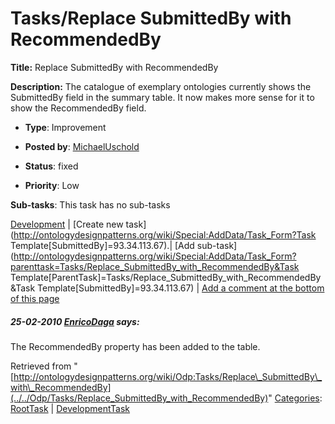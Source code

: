 #  Tasks/Replace SubmittedBy with RecommendedBy


__Title:__ Replace SubmittedBy with RecommendedBy


__Description:__ The catalogue of exemplary ontologies currently shows the SubmittedBy field in the summary table. It now makes more sense for it to show the RecommendedBy field. 


  





* __Type__: Improvement
* __Posted by__: [MichaelUschold](../../User/MichaelUschold "User:MichaelUschold")
* __Status__: fixed


* __Priority__: Low




__Sub-tasks__:
This task has no sub-tasks




[Development](../../Odp/Development "Odp:Development") | [Create new task](http://ontologydesignpatterns.org/wiki/Special:AddData/Task_Form?Task Template[SubmittedBy]=93.34.113.67).| [Add sub-task](http://ontologydesignpatterns.org/wiki/Special:AddData/Task_Form?parenttask=Tasks/Replace_SubmittedBy_with_RecommendedBy&Task Template[ParentTask]=Tasks/Replace_SubmittedBy_with_RecommendedBy&Task Template[SubmittedBy]=93.34.113.67) | [Add a comment at the bottom of this page](../index.php@title=Odp%253AAdd_comment&target=Odp%253ATasks%252F../../Odp/Tasks/Replace_SubmittedBy_with_RecommendedBy#New_comment "http://ontologydesignpatterns.org/wiki/index.php?title=Odp:Add_comment&target=Odp:Tasks/Replace_SubmittedBy_with_RecommendedBy#New_comment")
#####  25-02-2010 [EnricoDaga](../../User/EnricoDaga "User:EnricoDaga") says:


The RecommendedBy property has been added to the table.





Retrieved from "[http://ontologydesignpatterns.org/wiki/Odp:Tasks/Replace\_SubmittedBy\_with\_RecommendedBy](../../Odp/Tasks/Replace_SubmittedBy_with_RecommendedBy)"
 [Categories](http://ontologydesignpatterns.org/wiki/Special:Categories "Special:Categories"): [RootTask](../../Category/RootTask "Category:RootTask") | [DevelopmentTask](../../Category/DevelopmentTask "Category:DevelopmentTask")
